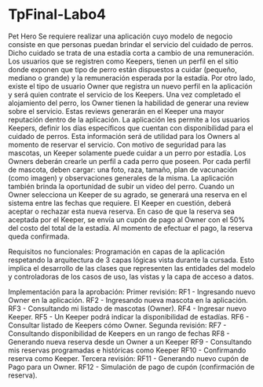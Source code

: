 # TpFinal-Labo4

Pet Hero
Se requiere realizar una aplicación cuyo modelo de negocio consiste en que
personas puedan brindar el servicio del cuidado de perros. Dicho cuidado se trata de una
estadía corta a cambio de una remuneración.
Los usuarios que se registren como Keepers, tienen un perfil en el sitio donde
exponen que tipo de perro están dispuestos a cuidar (pequeño, mediano o grande) y la
remuneración esperada por la estadía.
Por otro lado, existe el tipo de usuario Owner que registra un nuevo perfil en la
aplicación y será quien contrate el servicio de los Keepers. Una vez completado el
alojamiento del perro, los Owner tienen la habilidad de generar una review sobre el servicio.
Estas reviews generarán en el Keeper una mayor reputación dentro de la aplicación.
La aplicación les permite a los usuarios Keepers, definir los días específicos que
cuentan con disponibilidad para el cuidado de perros. Esta información será de utilidad para
los Owners al momento de reservar el servicio.
Con motivo de seguridad para las mascotas, un Keeper solamente puede cuidar a
un perro por estadía.
Los Owners deberán crearle un perfil a cada perro que poseen. Por cada perfil de
mascota, deben cargar: una foto, raza, tamaño, plan de vacunación (como imagen) y
observaciones generales de la misma. La aplicación también brinda la oportunidad de subir
un video del perro.
Cuando un Owner selecciona un Keeper de su agrado, se generará una reserva en
el sistema entre las fechas que requiere. El Keeper en cuestión, deberá aceptar o rechazar
esta nueva reserva.
En caso de que la reserva sea aceptada por el Keeper, se envía un cupón de pago
al Owner con el 50% del costo del total de la estadía. Al momento de efectuar el pago, la
reserva queda confirmada.

Requisitos no funcionales:
Programación en capas de la aplicación respetando la arquitectura de 3 capas
lógicas vista durante la cursada. Esto implica el desarrollo de las clases que
representen las entidades del modelo y controladoras de los casos de uso, las vistas
y la capa de acceso a datos.

Implementación para la aprobación:
Primer revisión:
RF1 - Ingresando nuevo Owner en la aplicación.
RF2 - Ingresando nueva mascota en la aplicación.
RF3 - Consultando mi listado de mascotas (Owner).
RF4 - Ingresar nuevo Keeper.
RF5 - Un Keeper podrá indicar la disponibilidad de estadías.
RF6 - Consultar listado de Keepers cómo Owner.
Segunda revisión:
RF7 - Consultando disponibilidad de Keepers en un rango de fechas
RF8 - Generando nueva reserva desde un Owner a un Keeper
RF9 - Consultando mis reservas programadas e históricas como Keeper
RF10 - Confirmando reserva como Keeper.
Tercera revisión:
RF11 - Generando nuevo cupón de Pago para un Owner.
RF12 - Simulación de pago de cupón (confirmación de reserva).
